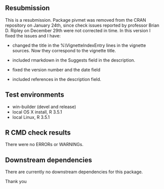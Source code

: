## Resubmission
This is a resubmission. Package pivmet was removed from 
the CRAN repository on January 24th, since check issues 
reported by professor Brian D. Ripley on December 29th were
not corrected in time. In this version I fixed the issues
and I have:

* changed the title in the %\VignetteIndexEntry lines in the vignette sources. Now  they correspond to the vignette title.

* included rmarkdown in the Suggests field in the description.

* fixed the version number and the date field

* included references in the description field.

## Test environments
* win-builder (devel and release)
* local OS X install, R 3.5.1
* local Linux, R 3.5.1

## R CMD check results
There were no ERRORs or WARNINGs. 

  
## Downstream dependencies
There are currently no downstream dependencies for this package.

Thank you

